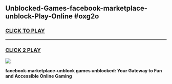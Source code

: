
## Unblocked-Games-facebook-marketplace-unblock-Play-Online #oxg2o
<h3>
<a href="https://news.freeplayer.one?title=facebook-marketplace-unblock&ref=3">CLICK TO PLAY</a></h3>
<hr>

<h3>
<a href="https://news.freeplayer.one?title=facebook-marketplace-unblock&ref=3">CLICK 2 PLAY</a>
  
</h3>

<a href="https://news.freeplayer.one?title=facebook-marketplace-unblock&ref=3"><img src="https://clearcache.store/games.png"></a>


**facebook-marketplace-unblock games unblocked: Your Gateway to Fun and Accessible Online Gaming**
